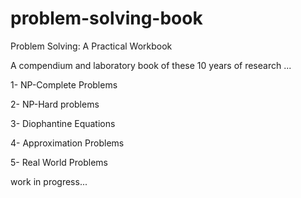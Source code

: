 # problem-solving-book
Problem Solving: A Practical Workbook

A compendium and laboratory book of these 10 years of research ...

1- NP-Complete Problems

2- NP-Hard problems

3- Diophantine Equations

4- Approximation Problems

5- Real World Problems

work in progress...
